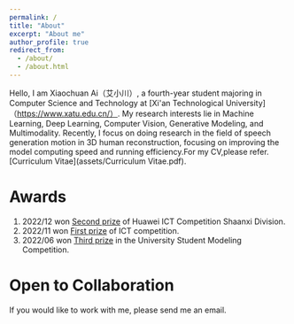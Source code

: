 ```yaml
---
permalink: /
title: "About"
excerpt: "About me"
author_profile: true
redirect_from: 
  - /about/
  - /about.html
---
```


Hello, I am Xiaochuan Ai（艾小川）, a fourth-year student majoring in Computer Science and Technology at [Xi'an Technological University]（https://www.xatu.edu.cn/）. My research interests lie in Machine Learning, Deep Learning, Computer Vision, Generative Modeling, and Multimodality. Recently, I focus on doing research in the field of speech generation motion in 3D human reconstruction, focusing on improving the model computing speed and running efficiency.For my CV,please refer.[Curriculum Vitae](assets/Curriculum Vitae.pdf).



Awards
======
1. 2022/12 won [Second prize](images/微信图片_20230719202851.jpg) of Huawei ICT Competition Shaanxi Division.
2. 2022/11 won [First prize](images/微信图片_202307192028511.jpg) of ICT competition.
3. 2022/06 won [Third prize](images/微信图片_202307192028502.jpg) in the University Student Modeling Competition.



Open to Collaboration
======
If you would like to work with me, please send me an email.


